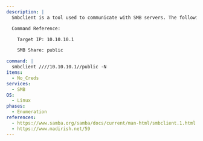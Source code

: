 ```yaml
---
description: |
  Smbclient is a tool used to communicate with SMB servers. The following command will connect to an SMB share `public` using anonymous login.

  Command Reference:

  	Target IP: 10.10.10.1

  	SMB Share: public

command: |
  smbclient ////10.10.10.1//public -N
items:
  - No_Creds
services:
  - SMB
OS:
  - Linux
phases:
  - Enumeration
references:
  - https://www.samba.org/samba/docs/current/man-html/smbclient.1.html
  - https://www.madirish.net/59
---
```

